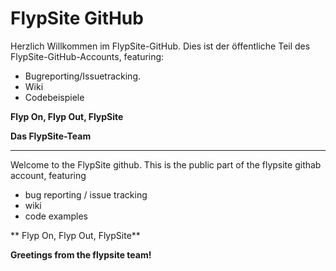 # FlypSite GitHub

Herzlich Willkommen im FlypSite-GitHub. Dies ist der öffentliche Teil des FlypSite-GitHub-Accounts, featuring:

* Bugreporting/Issuetracking. 
* Wiki
* Codebeispiele

**Flyp On, Flyp Out, FlypSite**

**Das FlypSite-Team**

---

Welcome to the FlypSite github. This is the public part of the flypsite githab account, featuring

* bug reporting / issue tracking
* wiki
* code examples

** Flyp On, Flyp Out, FlypSite**

**Greetings from the flypsite team!**
